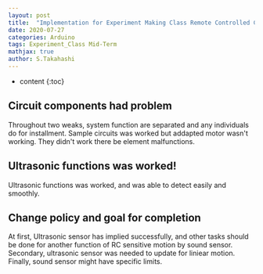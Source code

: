 ```yaml
---
layout: post
title:  "Implementation for Experiment Making Class Remote Controlled Car"
date: 2020-07-27
categories: Arduino
tags: Experiment_Class Mid-Term
mathjax: true
author: S.Takahashi
---
```


* content
{:toc}

## Circuit components had problem

Throughout two weaks, system function are separated and any individuals do for installment. Sample circuits was worked but addapted motor wasn't working. They didn't work there be element malfunctions.


## Ultrasonic functions was worked!
Ultrasonic functions was worked, and was able to detect easily and smoothly.

## Change policy and goal for completion
At first, Ultrasonic sensor has implied successfully, and other tasks should be done for another function of RC sensitive motion by sound sensor. Secondary, ultrasonic sensor was needed to update for liniear motion. Finally, sound sensor might have specific limits.